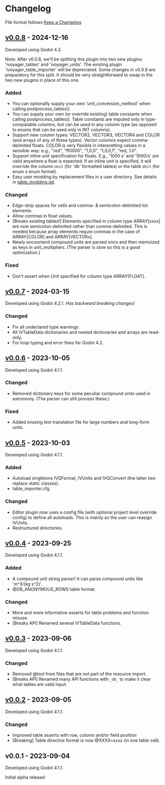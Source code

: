 # Changelog

File format follows [Keep a Changelog](https://keepachangelog.com/en/1.0.0/).

## [v0.0.8] - 2024-12-16

Developed using Godot 4.3.

Note: After v0.0.8, we'll be splitting this plugin into two new plugins: 'ivoyager_tables' and 'ivoyager_units'. The existing plugin 'ivoyager_table_importer' will be depreciated. Some changes in v0.0.8 are preparatory for this split. It should be very straightforward to swap in the two new plugins in place of this one. 

### Added
* You can optionally supply your own 'unit_conversion_method' when calling postprocess_tables().
* You can supply your own (or override existing) table constants when calling postprocess_tables(). Table constants are imputed only in type-compatable columns, but can be used in any column type (as opposed to enums that can be used only in INT columns).
* Support new column types: VECTOR2, VECTOR3, VECTOR4 and COLOR (and arrays of any of these types). Vector columns expect comma-delimited floats. COLOR is very flexible in interpretting values in a sensible way: e.g., "red", "ff0000", "1,0,0", "1,0,0,1", "red, 1.0".
* Support inline unit specification for floats. E.g., '1000 s' and '1000/s' are valid anywhere a float is expected. If an inline unit is specified, it will override the column `Unit` (for 'db' formatted tables) or the table `Unit` (for enum x enum format).
* Easy user modding by replacement files in a user directory. See details in [table_modding.gd](https://github.com/ivoyager/ivoyager_table_importer/blob/master/program/table_postprocessor.gd).

### Changed
* Edge-strip spaces for cells and comma- & semicolon-delimited list elements.
* Allow commas in float values.
* [Breaks existing tables!] Elements specified in column type ARRAY[xxxx] are now semicolon-delimited rather than comma-delimited. This is needed because array elements requre commas in the case of ARRAY[COLOR] and ARRAY[VECTORx].
* Newly encounterd compound units are parsed once and then memoized as keys in unit_multipliers. (The parser is slow so this is a good optimization.)

### Fixed
* Don't assert when Unit specified for column type ARRAY[FLOAT].

## [v0.0.7] - 2024-03-15

Developed using Godot 4.2.1. _Has backward breaking changes!_

### Changed
* Fix all undeclared type warnings.
* All IVTableData dictionaries and nested dictionaries and arrays are read-only.
* For loop typing and error fixes for Godot 4.2.

## [v0.0.6] - 2023-10-05

Developed using Godot 4.1.1.

### Changed
* Removed dictionary keys for some peculiar compound units used in astronomy. (The parser can still process these.)

### Fixed
* Added missing text translation file for large numbers and long-form units.

## [v0.0.5] - 2023-10-03

Developed using Godot 4.1.1.

### Added

* Autoload singletons IVQFormat, IVUnits and IVQConvert (the latter two replace static classes).
* table_importer.cfg

### Changed
* Editor plugin now uses a config file (with optional project level override config) to define all autoloads. This is mainly so the user can reasign IVUnits.
* Restructured directories.

## [v0.0.4] - 2023-09-25

Developed using Godot 4.1.1.

### Added
* A compound unit string parser! It can parse compound units like 'm^3/(kg s^2)'.
* @DB_ANONYMOUS_ROWS table format.

### Changed
* More and more informative asserts for table problems and function misuse.
* [Breaks API] Renamed several IVTableData functions.

## [v0.0.3] - 2023-09-06

Developed using Godot 4.1.1.

### Changed
* Removed @tool from files that are not part of the resource import.
* [Breaks API] Renamed many API functions with `_db_` to make it clear what tables are valid input.

## [v0.0.2] - 2023-09-05

Developed using Godot 4.1.1.

### Changed
* Improved table asserts with row, column and/or field position
* [Breaking] Table directive format is now @XXXX=xxxx (in one table cell).

## v0.0.1 - 2023-09-04

Developed using Godot 4.1.1.

Initial alpha release!


[v0.0.8]: https://github.com/ivoyager/ivoyager_table_importer/compare/v0.0.7...v0.0.8
[v0.0.7]: https://github.com/ivoyager/ivoyager_table_importer/compare/v0.0.6...v0.0.7
[v0.0.6]: https://github.com/ivoyager/ivoyager_table_importer/compare/v0.0.5...v0.0.6
[v0.0.5]: https://github.com/ivoyager/ivoyager_table_importer/compare/v0.0.4...v0.0.5
[v0.0.4]: https://github.com/ivoyager/ivoyager_table_importer/compare/v0.0.3...v0.0.4
[v0.0.3]: https://github.com/ivoyager/ivoyager_table_importer/compare/v0.0.2...v0.0.3
[v0.0.2]: https://github.com/ivoyager/ivoyager_table_importer/compare/v0.0.1...v0.0.2
